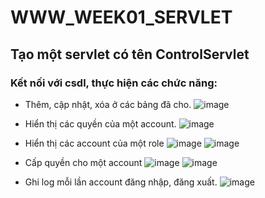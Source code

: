 # WWW_WEEK01_SERVLET
## Tạo một servlet có tên ControlServlet 
### Kết nối với csdl, thực hiện các chức năng:
- Thêm, cập nhật, xóa ở các bảng đã cho.
![image](https://github.com/PhamBaBac/www_lap_week1/assets/99248518/55dbe30a-c4cf-4175-bdb8-b23c94ca1757)

- Hiển thị các quyền của một account.
![image](https://github.com/PhamBaBac/www_lap_week1/assets/99248518/16600b18-24da-4fc2-acf2-25be5e082776)

- Hiển thị các account của một role
![image](https://github.com/PhamBaBac/www_lap_week1/assets/99248518/63a7c496-74d7-4986-ad5e-54916b09f32a)
![image](https://github.com/PhamBaBac/www_lap_week1/assets/99248518/f08e5d26-3161-408c-95dc-a790db1651fc)

- Cấp quyền cho một account
![image](https://github.com/PhamBaBac/www_lap_week1/assets/99248518/971e7b8b-5f3e-47f8-82d3-a38fe5b12a0c)
![image](https://github.com/PhamBaBac/www_lap_week1/assets/99248518/eada49fe-3fa9-4325-bfa6-16ea5a5ae145)

- Ghi log mỗi lần account đăng nhập, đăng xuất.
![image](https://github.com/PhamBaBac/www_lap_week1/assets/99248518/06c47418-8100-497f-b3dc-bb3eed6bdae5)

